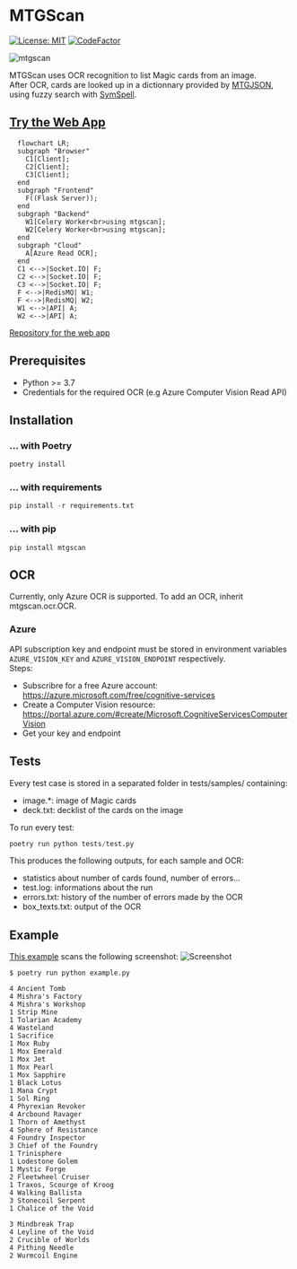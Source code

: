 # MTGScan
[![License: MIT](https://img.shields.io/badge/License-MIT-green.svg)](https://opensource.org/licenses/MIT)
[![CodeFactor](https://www.codefactor.io/repository/github/fortierq/mtgscan/badge)](https://www.codefactor.io/repository/github/fortierq/mtgscan)

![mtgscan](https://user-images.githubusercontent.com/49362475/102022934-448ffb80-3d8a-11eb-8948-3a10d190162a.jpg)

MTGScan uses OCR recognition to list Magic cards from an image.  
After OCR, cards are looked up in a dictionnary provided by [MTGJSON](https://mtgjson.com), using fuzzy search with [SymSpell](https://github.com/wolfgarbe/SymSpell).

## [Try the Web App](https://qfmtgscanapp.azurewebsites.net)
```mermaid
  flowchart LR;
  subgraph "Browser"
    C1[Client];
    C2[Client];
    C3[Client];
  end
  subgraph "Frontend"
    F((Flask Server));
  end
  subgraph "Backend"
    W1[Celery Worker<br>using mtgscan];
    W2[Celery Worker<br>using mtgscan];
  end
  subgraph "Cloud"
    A[Azure Read OCR];
  end
  C1 <-->|Socket.IO| F;
  C2 <-->|Socket.IO| F;
  C3 <-->|Socket.IO| F;
  F <-->|RedisMQ| W1;
  F <-->|RedisMQ| W2;
  W1 <-->|API| A;
  W2 <-->|API| A;
```
[Repository for the web app](https://github.com/fortierq/mtgscan-app)

## Prerequisites

- Python >= 3.7
- Credentials for the required OCR (e.g Azure Computer Vision Read API)

## Installation

### ... with Poetry

```python
poetry install
```

### ... with requirements

```python
pip install -r requirements.txt
```

### ...  with pip

```console
pip install mtgscan
```

## OCR

Currently, only Azure OCR is supported. To add an OCR, inherit mtgscan.ocr.OCR.  

### Azure

API subscription key and endpoint must be stored in environment variables `AZURE_VISION_KEY` and `AZURE_VISION_ENDPOINT` respectively.  
Steps:
- Subscribre for a free Azure account: https://azure.microsoft.com/free/cognitive-services
- Create a Computer Vision resource: https://portal.azure.com/#create/Microsoft.CognitiveServicesComputerVision
- Get your key and endpoint

## Tests

Every test case is stored in a separated folder in tests/samples/ containing:
- image.*: image of Magic cards
- deck.txt: decklist of the cards on the image

To run every test:
```python
poetry run python tests/test.py
```

This produces the following outputs, for each sample and OCR:
- statistics about number of cards found, number of errors...
- test.log: informations about the run
- errors.txt: history of the number of errors made by the OCR
- box_texts.txt: output of the OCR

## Example

[This example](./example.py) scans the following screenshot:
![Screenshot](https://user-images.githubusercontent.com/49362475/105632710-fa07a180-5e54-11eb-91bb-c4710ef8168f.jpeg)

```
$ poetry run python example.py

4 Ancient Tomb
4 Mishra's Factory
4 Mishra's Workshop
1 Strip Mine
1 Tolarian Academy
4 Wasteland
1 Sacrifice
1 Mox Ruby
1 Mox Emerald
1 Mox Jet
1 Mox Pearl
1 Mox Sapphire
1 Black Lotus
1 Mana Crypt
1 Sol Ring
4 Phyrexian Revoker
4 Arcbound Ravager
1 Thorn of Amethyst
4 Sphere of Resistance
4 Foundry Inspector
3 Chief of the Foundry
1 Trinisphere
1 Lodestone Golem
1 Mystic Forge
2 Fleetwheel Cruiser
1 Traxos, Scourge of Kroog
4 Walking Ballista
3 Stonecoil Serpent
1 Chalice of the Void

3 Mindbreak Trap
4 Leyline of the Void
2 Crucible of Worlds
4 Pithing Needle
2 Wurmcoil Engine
```
